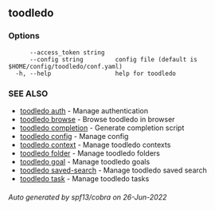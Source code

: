 ## toodledo



### Options

```
      --access_token string   
      --config string         config file (default is $HOME/config/toodledo/conf.yaml)
  -h, --help                  help for toodledo
```

### SEE ALSO

* [toodledo auth](toodledo_auth.md)	 - Manage authentication
* [toodledo browse](toodledo_browse.md)	 - Browse toodledo in browser
* [toodledo completion](toodledo_completion.md)	 - Generate completion script
* [toodledo config](toodledo_config.md)	 - Manage config
* [toodledo context](toodledo_context.md)	 - Manage toodledo contexts
* [toodledo folder](toodledo_folder.md)	 - Manage toodledo folders
* [toodledo goal](toodledo_goal.md)	 - Manage toodledo goals
* [toodledo saved-search](toodledo_saved-search.md)	 - Manage toodledo saved search
* [toodledo task](toodledo_task.md)	 - Manage toodledo tasks

###### Auto generated by spf13/cobra on 26-Jun-2022

